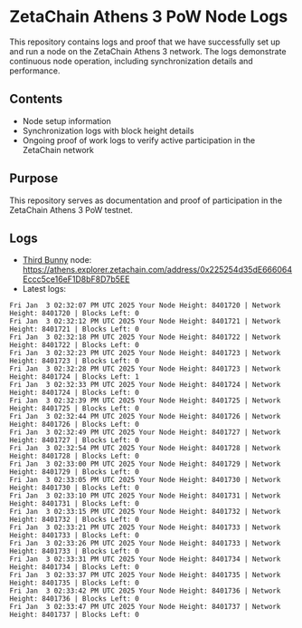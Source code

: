 # ZetaChain Athens 3 PoW Node Logs
This repository contains logs and proof that we have successfully set up and run a node on the ZetaChain Athens 3 network. The logs demonstrate continuous node operation, including synchronization details and performance.

## Contents
- Node setup information
- Synchronization logs with block height details
- Ongoing proof of work logs to verify active participation in the ZetaChain network

## Purpose
This repository serves as documentation and proof of participation in the ZetaChain Athens 3 PoW testnet.

## Logs

- [Third Bunny](https://thirdbunny.xyz/) node: https://athens.explorer.zetachain.com/address/0x225254d35dE666064Eccc5ce16eF1D8bF8D7b5EE
- Latest logs:
```
Fri Jan  3 02:32:07 PM UTC 2025 Your Node Height: 8401720 | Network Height: 8401720 | Blocks Left: 0
Fri Jan  3 02:32:12 PM UTC 2025 Your Node Height: 8401721 | Network Height: 8401721 | Blocks Left: 0
Fri Jan  3 02:32:18 PM UTC 2025 Your Node Height: 8401722 | Network Height: 8401722 | Blocks Left: 0
Fri Jan  3 02:32:23 PM UTC 2025 Your Node Height: 8401723 | Network Height: 8401723 | Blocks Left: 0
Fri Jan  3 02:32:28 PM UTC 2025 Your Node Height: 8401723 | Network Height: 8401724 | Blocks Left: 1
Fri Jan  3 02:32:33 PM UTC 2025 Your Node Height: 8401724 | Network Height: 8401724 | Blocks Left: 0
Fri Jan  3 02:32:39 PM UTC 2025 Your Node Height: 8401725 | Network Height: 8401725 | Blocks Left: 0
Fri Jan  3 02:32:44 PM UTC 2025 Your Node Height: 8401726 | Network Height: 8401726 | Blocks Left: 0
Fri Jan  3 02:32:49 PM UTC 2025 Your Node Height: 8401727 | Network Height: 8401727 | Blocks Left: 0
Fri Jan  3 02:32:54 PM UTC 2025 Your Node Height: 8401728 | Network Height: 8401728 | Blocks Left: 0
Fri Jan  3 02:33:00 PM UTC 2025 Your Node Height: 8401729 | Network Height: 8401729 | Blocks Left: 0
Fri Jan  3 02:33:05 PM UTC 2025 Your Node Height: 8401730 | Network Height: 8401730 | Blocks Left: 0
Fri Jan  3 02:33:10 PM UTC 2025 Your Node Height: 8401731 | Network Height: 8401731 | Blocks Left: 0
Fri Jan  3 02:33:15 PM UTC 2025 Your Node Height: 8401732 | Network Height: 8401732 | Blocks Left: 0
Fri Jan  3 02:33:21 PM UTC 2025 Your Node Height: 8401733 | Network Height: 8401733 | Blocks Left: 0
Fri Jan  3 02:33:26 PM UTC 2025 Your Node Height: 8401733 | Network Height: 8401733 | Blocks Left: 0
Fri Jan  3 02:33:31 PM UTC 2025 Your Node Height: 8401734 | Network Height: 8401734 | Blocks Left: 0
Fri Jan  3 02:33:37 PM UTC 2025 Your Node Height: 8401735 | Network Height: 8401735 | Blocks Left: 0
Fri Jan  3 02:33:42 PM UTC 2025 Your Node Height: 8401736 | Network Height: 8401736 | Blocks Left: 0
Fri Jan  3 02:33:47 PM UTC 2025 Your Node Height: 8401737 | Network Height: 8401737 | Blocks Left: 0
```
